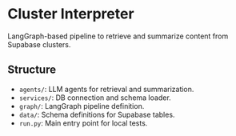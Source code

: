 # Cluster Interpreter

LangGraph-based pipeline to retrieve and summarize content from Supabase clusters.

## Structure

- `agents/`: LLM agents for retrieval and summarization.
- `services/`: DB connection and schema loader.
- `graph/`: LangGraph pipeline definition.
- `data/`: Schema definitions for Supabase tables.
- `run.py`: Main entry point for local tests.
